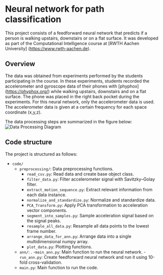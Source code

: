 # Neural network for path classification

This project consists of a feedforward neural network that predicts if a person is walking upstairs, downstairs or on a flat surface. It was developed as part of the Computational Intelligence course at [RWTH Aachen University] (https://www.rwth-aachen.de). 


Overview
-------
The data was obtained from experiments performed by the students participating in the course. In these experiments, students recorded the accelerometer and gyroscope data of their phones with [phyphox] (https://phyphox.org/) while walking upstairs, downstairs and on a flat surface. The phone was placed in the right back pocket during the experiments.
For this neural network, only the accelerometer data is used. The accelerometer data is given at a certain frequency for each space coordinate (x,y,z). 

The data processing steps are summarized in the figure below:
![Data Processing Diagram](https://github.com/RJordi/walking-path-detection/blob/main/data_processing_diagram.png)


Code structure
-------
The project is structured as follows:
- `code/`
	- `preprocessing/`: Data preprocessing functions.
		- `read_csv.py`: Read data and create base object class. 
		- `filter_data.py`: Filter accelerometer signal with Savitzky–Golay filter.
		- `extract_motion_sequence.py`: Extract relevant information from each data instance.
		- `normalize_and_standardize.py`: Normalize and standardize data.
		- `PCA_Transform.py`: Apply PCA transformation to acceleration vector components.
		- `segment_into_samples.py`: Sample acceleration signal based on the signal peaks.
		- `resample_all_data.py`: Resample all data points to the lowest frame number.
		- `arrange_data_for_ann.py`: Arrange data into a single multidimensional numpy array.
		- `plot_data.py`: Plotting functions.
	- `ann/`: .
		-`main_ann.py`: Main function to run the neural network.
		-`run_ann.py`: Create feedforward neural network and run it using 10-fold cross-validation.
	- `main.py`: Main function to run the code.
